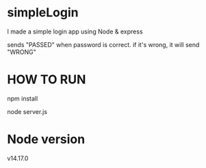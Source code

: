# simpleLogin
I made a simple login app using Node &amp; express

sends "PASSED" when password is correct. if it's wrong, it will send "WRONG"


# HOW TO RUN
npm install

node server.js

# Node version
v14.17.0
